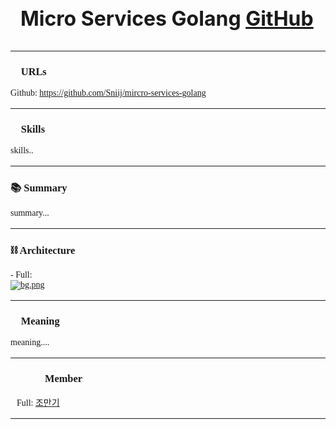 <h1 class="modal-title fs-5" id="exampleModalLabel" style="text-align: left; font-size: 2rem; padding: 1rem 0 0 1rem" >

Micro Services Golang
<a href="https://github.com/Sniij/mircro-services-golang" target="_blank" class="icon brands alt fa-github" ><span class="label">GitHub</span></a>

</h1>

<hr style="margin:0px 0px 1rem 0px;">
<div id="modal_inContent" style="position: inherit; text-align: left; font-family: 'KBO-Dia-Gothic_bold';">
    <h3>🔗 URLs</h3>
    <p>
        Github: <a href="https://github.com/Sniij/mircro-services-golang" target="_blank">https://github.com/Sniij/mircro-services-golang</a><br/>
    </p>
    <hr style="margin: 1rem 0px 1rem 0px;">
    <h3>🛒 Skills</h3>
    <p style="font-family: 'Pretendard-Regular';">
        skills..
    </p>
    <hr style="margin: 1rem 0px 1rem 0px;">
    <h3>📚 Summary</h3>
    <p style="font-family: 'Pretendard-Regular';">
        summary...
    </p>
    <hr style="margin: 1rem 0px 1rem 0px;">
    <h3>⛓ Architecture</h3>
    <p>
        - Full: <br/>
        <a href="images/bg.png" target="_blank" class="image main" style="width: 70%;">
                    <img src="images/bg.png" alt="bg.png"/>
        </a>
    </p>
    <hr style="margin: 1rem 0px 1rem 0px;">
    <h3>📑 Meaning</h3>
    <p style="font-family: 'Pretendard-Regular';">
        meaning....
    </p>
    <hr style="margin: 1rem 0px 1rem 0px;">
    <h3>👨‍👨‍👦‍👦 Member</h3>
		<p style="font-family: 'Pretendard-Regular'; padding-left: 10px;">
			Full: <a href="https://github.com/Sniij" target="_blank" >조만기</a><br />
		</p>
        <hr style="margin: 1rem 0px 5rem 0px;">
    </div>
</div>